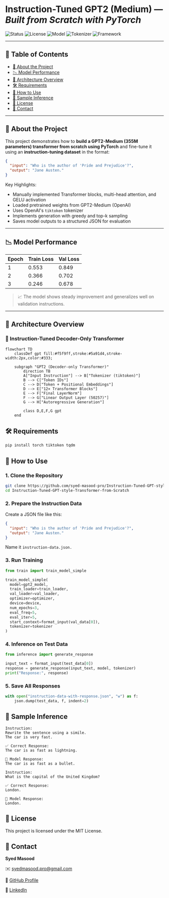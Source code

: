 # Instruction-Tuned GPT2 (Medium) — *Built from Scratch with PyTorch*

![Status](https://img.shields.io/badge/Status-Complete-brightgreen)
![License](https://img.shields.io/badge/License-MIT-blue.svg)
![Model](https://img.shields.io/badge/Model-GPT2_Medium_355M-purple?logo=openai)
![Tokenizer](https://img.shields.io/badge/Tokenizer-tiktoken-orange)
![Framework](https://img.shields.io/badge/Framework-PyTorch-EE4C2C?logo=pytorch)

---

## 📝 Table of Contents
- [📌 About the Project](#-about-the-project)
- [📉 Model Performance](#-model-performance)
- [🧠 Architecture Overview](#-architecture-overview)
- [🛠️ Requirements](#️-requirements)
- [🚀 How to Use](#-how-to-use)
- [🧪 Sample Inference](#-sample-inference)
- [📄 License](#-license)
- [📧 Contact](#-contact)

---

## 📌 About the Project

This project demonstrates how to **build a GPT2-Medium (355M parameters) transformer from scratch using PyTorch** and fine-tune it using an **instruction-tuning dataset** in the format:

```json
{
  "input": "Who is the author of 'Pride and Prejudice'?",
  "output": "Jane Austen."
}
```



Key Highlights:
- Manually implemented Transformer blocks, multi-head attention, and GELU activation
- Loaded pretrained weights from GPT2-Medium (OpenAI)
- Uses OpenAI's `tiktoken` tokenizer
- Implements generation with greedy and top-k sampling
- Saves model outputs to a structured JSON for evaluation

---

## 📉 Model Performance

| Epoch | Train Loss | Val Loss |
|-------|------------|----------|
| 1     | 0.553      | 0.849    |
| 2     | 0.366      | 0.702    |
| 3     | 0.246      | 0.678    |

> 📈 The model shows steady improvement and generalizes well on validation instructions.

---

## 🧠 Architecture Overview

### 🧱 Instruction-Tuned Decoder-Only Transformer
```mermaid
flowchart TD
    classDef gpt fill:#f5f9ff,stroke:#5a91d4,stroke-width:2px,color:#333;

    subgraph "GPT2 (Decoder-only Transformer)"
        direction TB
        A["Input Instruction"] --> B["Tokenizer (tiktoken)"]
        B --> C["Token IDs"]
        C --> D["Token + Positional Embeddings"]
        D --> E["12× Transformer Blocks"]
        E --> F["Final LayerNorm"]
        F --> G["Linear Output Layer (50257)"]
        G --> H["Autoregressive Generation"]
        
        class D,E,F,G gpt
    end

```

## 🛠️ Requirements
```python
pip install torch tiktoken tqdm
```

## 🚀 How to Use
### 1. Clone the Repository
```bash
git clone https://github.com/syed-masood-pro/Instruction-Tuned-GPT-style-Transformer-from-Scratch.git
cd Instruction-Tuned-GPT-style-Transformer-from-Scratch
```

### 2. Prepare the Instruction Data
Create a JSON file like this:

```json
{
  "input": "Who is the author of 'Pride and Prejudice'?",
  "output": "Jane Austen."
}
```
Name it `instruction-data.json.`

### 3. Run Training
```python
from train import train_model_simple

train_model_simple(
  model=gpt2_model,
  train_loader=train_loader,
  val_loader=val_loader,
  optimizer=optimizer,
  device=device,
  num_epochs=3,
  eval_freq=5,
  eval_iter=5,
  start_context=format_input(val_data[0]),
  tokenizer=tokenizer
)
```

### 4. Inference on Test Data
```python
from inference import generate_response

input_text = format_input(test_data[0])
response = generate_response(input_text, model, tokenizer)
print("Response:", response)
```

### 5. Save All Responses
```python
with open("instruction-data-with-response.json", "w") as f:
    json.dump(test_data, f, indent=2)
```

## 🧪 Sample Inference

```text
Instruction:
Rewrite the sentence using a simile.
The car is very fast.

✅ Correct Response:
The car is as fast as lightning.

🤖 Model Response:
The car is as fast as a bullet.
``` 
```text
Instruction:
What is the capital of the United Kingdom?

✅ Correct Response:
London.

🤖 Model Response:
London.
```


## 📄 License
This project is licensed under the MIT License.

## 📧 Contact
**Syed Masood**

✉️ [syedmasood.pro@gmail.com](syedmasood.pro@gmail.com)

🔗 [GitHub Profile](https://github.com/syed-masood-pro/)

💼 [LinkedIn](https://www.linkedin.com/in/syed-masood-pro/)

